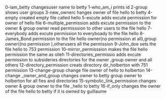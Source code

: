 0-iam_betty changesuser name to betty 
1-who_am_i prints id
2-group shows user groups
3-new_ownerc hanges owner of file hello to betty
4-empty created empty file called hello 
5-excute adds excute permission for owner of hello file 
6-multiple_permission adds excute permission to the owner & group owner read permisssion to other users to the file hello
7-everybody adds excute permission to everyboady to the file hello 
8-James_Bond permission to the file hello owner(no permission at all),group owner((no permission ),otherusers all the permission
9-John_doe sets the file hello to 753 permission 
10-mirror_permisssion makes the file hello permission the same as olleh 
11-directories_permissio adds excute permission to subsideries directories for the owner ,group owner and all others
12-directory_permission creats directory dir_holberton with 751 permission 
13-change-group change file owner of hello to holberton 
14-change _owner_and_group changes owner to betty group owner to holberton for all fies and directories 
15-symbolic_link_permission changes owner & group owner to the file _hello to betty 
16-if_only  changes the owner of the file hello to betty if it is owned by guillaume
